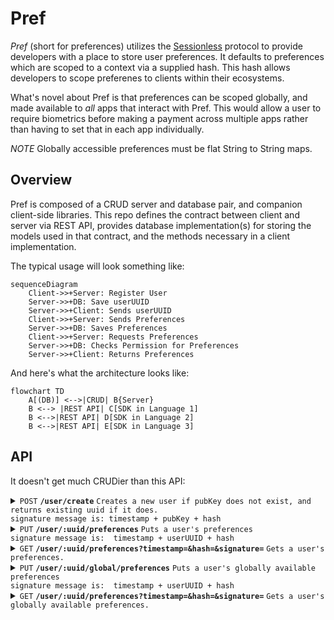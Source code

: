 # Pref

*Pref* (short for preferences) utilizes the [Sessionless][sessionless] protocol to provide developers with a place to store user preferences. 
It defaults to preferences which are scoped to a context via a supplied hash.
This hash allows developers to scope preferenes to clients within their ecosystems.

What's novel about Pref is that preferences can be scoped globally, and made available to _all_ apps that interact with Pref. 
This would allow a user to require biometrics before making a payment across multiple apps rather than having to set that in each app individually.

*NOTE* Globally accessible preferences must be flat String to String maps.

## Overview

Pref is composed of a CRUD server and database pair, and companion client-side libraries.
This repo defines the contract between client and server via REST API, provides database implementation(s) for storing the models used in that contract, and the methods necessary in a client implementation.

The typical usage will look something like:

```mermaid
sequenceDiagram
    Client->>+Server: Register User
    Server->>+DB: Save userUUID
    Server->>+Client: Sends userUUID
    Client->>+Server: Sends Preferences
    Server->>+DB: Saves Preferences
    Client->>+Server: Requests Preferences
    Server->>+DB: Checks Permission for Preferences
    Server->>+Client: Returns Preferences
```

And here's what the architecture looks like:

```mermaid
flowchart TD
    A[(DB)] <-->|CRUD| B{Server}
    B <--> |REST API| C[SDK in Language 1]
    B <-->|REST API| D[SDK in Language 2]
    B <-->|REST API| E[SDK in Language 3]
```

## API

It doesn't get much CRUDier than this API:

<details>
 <summary><code>POST</code> <code><b>/user/create</b></code> <code>Creates a new user if pubKey does not exist, and returns existing uuid if it does.
signature message is: timestamp + pubKey + hash</code></summary>

##### Parameters

> | name         |  required     | data type               | description                                                           |
> |--------------|-----------|-------------------------|-----------------------------------------------------------------------|
> | pubKey    |  true     | string (hex)            | the publicKey of the user's keypair  |
> | timestamp    |  true     | string                  | in a production system timestamps prevent replay attacks  |
> | hash         |  true     | string                  | the state hash to save for the user
> | signature    |  true     | string (signature)      | the signature from sessionless for the message  |


##### Responses

> | http code     | content-type                      | response                                                            |
> |---------------|-----------------------------------|---------------------------------------------------------------------|
> | `200`         | `application/json`                | `{"userUUID": <uuid>}`   |
> | `400`         | `application/json`                | `{"code":"400","message":"Bad Request"}`                            |

##### Example cURL

> ```javascript
>  curl -X PUT -H "Content-Type: application/json" -d '{"pubKey": "key", "timestamp": "now", "signature": "sig"}' https://pref.planetnine.app/user/create
> ```

</details>

<details>
  <summary><code>PUT</code> <code><b>/user/:uuid/preferences</b></code> <code>Puts a user's preferences
signature message is:  timestamp + userUUID + hash</code></summary>

##### Parameters

> | name         |  required     | data type               | description                                                           |
> |--------------|-----------|-------------------------|-----------------------------------------------------------------------|
> | timestamp    |  true     | string                  | in a production system timestamps prevent replay attacks  |
> | userUUID     |  true     | string                  | the user's uuid
> | hash         |  true     | string                  | the old hash to replace
> | preferences  |  true     | object                  | the preferences to save
> | signature    |  true     | string (signature)      | the signature from sessionless for the message  |


##### Responses

> | http code     | content-type                      | response                                                            |
> |---------------|-----------------------------------|---------------------------------------------------------------------|
> | `200`         | `application/json`                | `<preferences>`   |
> | `400`         | `application/json`                | `{"code":"400","message":"Bad Request"}`                            |

##### Example cURL

> ```javascript
>  curl -X POST -H "Content-Type: application/json" -d '{"timestamp": "right now", "userUUID": "uuid", "hash": "hash", "preferences": {"foo": "bar"}, "signature": "signature"}' https://pref.planetnine.app/user/update-hash
> ```

</details>

<details>
 <summary><code>GET</code> <code><b>/user/:uuid/preferences?timestamp=<timestamp>&hash=<hash>&signature=<signature of (timestamp + uuid + hash)></b></code> <code>Gets a user's preferences.</code></summary>

##### Parameters

> | name         |  required     | data type               | description                                                           |
> |--------------|-----------|-------------------------|-----------------------------------------------------------------------|
> | timestamp    |  true     | string                  | in a production system timestamps prevent replay attacks  |
> | hash         |  true     | string                  | the state hash saved client side
> | signature    |  true     | string (signature)      | the signature from sessionless for the message  |


##### Responses

> | http code     | content-type                      | response                                                            |
> |---------------|-----------------------------------|---------------------------------------------------------------------|
> | `200`         | `application/json`                | `{"userUUID": <uuid>}`   |
> | `406`         | `application/json`                | `{"code":"406","message":"Not acceptable"}`                            |

##### Example cURL

> ```javascript
>  curl -X GET -H "Content-Type: application/json" https://www.continuebee.com/<uuid>?timestamp=123&hash=hash&signature=signature 
> ```

</details>

<details>
  <summary><code>PUT</code> <code><b>/user/:uuid/global/preferences</b></code> <code>Puts a user's globally available preferences
signature message is:  timestamp + userUUID + hash</code></summary>

##### Parameters

> | name         |  required     | data type               | description                                                           |
> |--------------|-----------|-------------------------|-----------------------------------------------------------------------|
> | timestamp    |  true     | string                  | in a production system timestamps prevent replay attacks  |
> | userUUID     |  true     | string                  | the user's uuid
> | hash         |  true     | string                  | the old hash to replace
> | preferences  |  true     | object                  | the preferences to save
> | signature    |  true     | string (signature)      | the signature from sessionless for the message  |


##### Responses

> | http code     | content-type                      | response                                                            |
> |---------------|-----------------------------------|---------------------------------------------------------------------|
> | `200`         | `application/json`                | `<preferences>`   |
> | `400`         | `application/json`                | `{"code":"400","message":"Bad Request"}`                            |

##### Example cURL

> ```javascript
>  curl -X POST -H "Content-Type: application/json" -d '{"timestamp": "right now", "userUUID": "uuid", "hash": "hash", "preferences": {"foo": "bar"}, "signature": "signature"}' https://pref.planetnine.app/user/:uuid/global/preferences
> ```

</details>

<details>
 <summary><code>GET</code> <code><b>/user/:uuid/preferences?timestamp=<timestamp>&hash=<hash>&signature=<signature of (timestamp + uuid + hash)></b></code> <code>Gets a user's globally available preferences.</code></summary>

##### Parameters

> | name         |  required     | data type               | description                                                           |
> |--------------|-----------|-------------------------|-----------------------------------------------------------------------|
> | timestamp    |  true     | string                  | in a production system timestamps prevent replay attacks  |
> | hash         |  true     | string                  | the state hash saved client side
> | signature    |  true     | string (signature)      | the signature from sessionless for the message  |


##### Responses

> | http code     | content-type                      | response                                                            |
> |---------------|-----------------------------------|---------------------------------------------------------------------|
> | `200`         | `application/json`                | `{"userUUID": <uuid>}`   |
> | `406`         | `application/json`                | `{"code":"406","message":"Not acceptable"}`                            |

##### Example cURL

> ```javascript
>  curl -X GET -H "Content-Type: application/json" https://pref.planetnine.app/user/:uuid/global/preferences?timestamp=123&hash=hash&signature=signature 
> ```

<details>
  <summary><code>DELETE</code> <code><b>/user/delete</b></code> <code>Deletes a uuid and pubKey.
signature message is: timestamp + userUUID + hash</code></summary>

##### Parameters

> | name         |  required     | data type               | description                                                           |
> |--------------|-----------|-------------------------|-----------------------------------------------------------------------|
> | timestamp    |  true     | string                  | in a production system timestamps prevent replay attacks  |
> | userUUID     |  true     | string                  | the user's uuid
> | hash         |  true     | string                  | the old hash to replace
> | signature    |  true     | string (signature)      | the signature from sessionless for the message  |

##### Responses

> | http code     | content-type                      | response                                                            |
> |---------------|-----------------------------------|---------------------------------------------------------------------|
> | `202`         | `application/json`                | empty   |
> | `400`         | `application/json`                | `{"code":"400","message":"Bad Request"}`                            |

##### Example cURL

> ```javascript
>  curl -X DELETE https://www.continuebee.com/user/delete
> ```

</details>

## Databases

One of the biggest benefits of Sessionless is that it doesn't need to store any sensitive data.
This means all of the data Pref cares about can all be saved in a single table/collection/whatever-other-construct-some-database-may-have.
And that table looks like:

| uuid  | pubKey | hash
:-------|:-------|:-----
 string | string | string

uuid, and pubKey should have unique constraints (Sessionless generated keys and uuids should not collide, but since this is a public API people may just reuse keys and uuids).

## Client SDKs

Client SDKs need to generate keys via Sessionless, and implement the networking to interface with the server. 
To do so they should implement the following methods:

`checkForUser()` - Checks if keys have been generated, and a uuid exists (all of these should be stored in secure storage of the client)--this is the Sessionless check for if a user is logged in.

`createUser()` - Should generate keys, save them appropriately client side, and PUT to /user/create.

`savePreferences(preferences)` - Should PUT the passed in preferences.

`saveGlobalPreferences(preferences)` - Should PUT the passed in global preferences.

`getPreferences()` - Should GET preferences.

`getGlobalPreferences()` - Should GET global preferences.

`deleteUser(uuid)` - Should DELETE a user by calling /user/:uuid.


## Use cases

**NOTE** Pref is experimental, and the instance at planetnine.app is ephemeral, and may go away or reset at any time.
If you're making the next Palworld and want to use Pref, you're advised to self-host it, or contact zach@planetnine.app to help him upgrade the micro instance it runs on :).

* Would probably take less time to list apps that don't have a notion of preferences... I can't think of any.

## Self-hosting

This is a bit dependent on what the server implementations are, so we'll fill the details in later, but the idea is that continuebee is hostable by others either for public use like the main instance, or private use.

## Contributing

To add to this repo, feel free to make a [pull request][pr].

[pr]: https://github.com/planet-nine-app/pref/pulls
[sessionless]: https://www.github.com/planet-nine-app/sessionless

